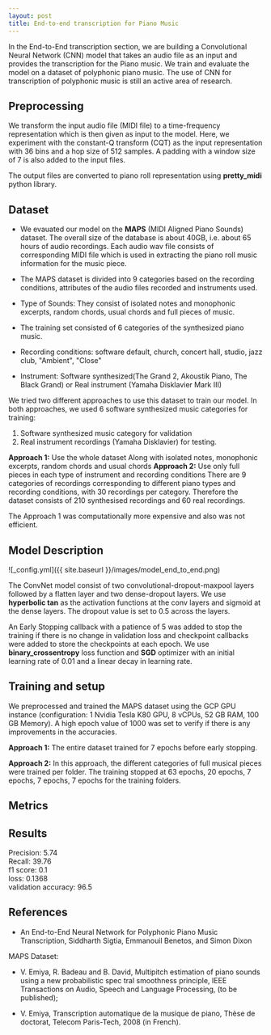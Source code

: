 ```yaml
---
layout: post
title: End-to-end transcription for Piano Music 
---
```


In the End-to-End transcription section, we are building a Convolutional Neural Network (CNN) model that takes an audio file as an input and provides the transcription for the Piano music. We train and evaluate the model on a dataset of polyphonic piano music. The use of CNN for transcription of polyphonic music is still an active area of research. 

## Preprocessing
We transform the input audio file (MIDI file) to a time-frequency representation which is then given as input to the model. Here, we experiment with the constant-Q transform (CQT) as the input representation with 36 bins and a hop size of 512 samples. A padding with a window size of 7 is also added to the input files.


The output files are converted to piano roll representation using **pretty_midi** python library.

## Dataset
- We evauated our model on the **MAPS** (MIDI Aligned Piano Sounds) dataset. The overall size of the database is about 40GB, i.e. about 65 hours of audio recordings. Each audio wav file consists of corresponding MIDI file which is used in extracting the piano roll music information for the music piece.

+ The MAPS dataset is divided into 9 categories based on the recording conditions, attributes of the audio files recorded and instruments used. 
- Type of Sounds: They consist of isolated notes and monophonic excerpts, random chords, usual chords and full pieces of music. 
+ The training set consisted of 6 categories of the synthesized piano music.
- Recording conditions: software default, church, concert hall, studio, jazz club, "Ambient", "Close"
+ Instrument: Software synthesized(The Grand 2, Akoustik Piano, The Black Grand) or Real instrument (Yamaha Disklavier Mark III) 

We tried two different approaches to use this dataset to train our model. In both approaches, we used 6 software synthesized music categories for training:  
1. Software synthesized music category for validation
2. Real instrument recordings (Yamaha Disklavier) for testing.

**Approach 1:** Use the whole dataset 
Along with isolated notes, monophonic excerpts, random chords and usual chords
**Approach 2:** Use only full pieces in each type of instrument and recording conditions
There are 9 categories of recordings corresponding to different piano types and recording conditions, with 30 recordings per category. Therefore the dataset consists of 210 synthesised recordings and 60 real recordings.

The Approach 1 was computationally more expensive and also was not efficient.  

## Model Description
![_config.yml]({{ site.baseurl }}/images/model_end_to_end.png)

The ConvNet model consist of two convolutional-dropout-maxpool layers followed by a flatten layer and two dense-dropout layers. We use **hyperbolic tan** as the activation functions at the conv layers and sigmoid at the dense layers.   The dropout value is set to 0.5 across the layers.

An Early Stopping callback with a patience of 5 was added to stop the training if there is no change in validation loss and checkpoint callbacks were added to store the checkpoints at each epoch. We use **binary_crossentropy** loss function and **SGD** optimizer with an initial learning rate of 0.01 and a linear decay in learning rate.

## Training and setup

We preprocessed and trained the MAPS dataset using the GCP GPU instance (configuration: 1 Nvidia Tesla K80 GPU, 8 vCPUs, 52 GB RAM, 100 GB Memory). A high epoch value of 1000 was set to verify if there is any improvements in the accuracies.

**Approach 1:** The entire dataset trained for 7 epochs before early stopping. 

**Approach 2:** In this approach, the different categories of full musical pieces were trained per folder. The training stopped at 63 epochs, 20 epochs, 7 epochs, 7 epochs, 7 epochs for the training folders. 

## Metrics

## Results
Precision: 5.74  
Recall: 39.76  
f1 score: 0.1  
loss: 0.1368  
validation accuracy: 96.5  

## References

- An End-to-End Neural Network for Polyphonic Piano Music Transcription, Siddharth Sigtia, Emmanouil Benetos, and Simon Dixon

MAPS Dataset:

- V. Emiya, R. Badeau and B. David, Multipitch estimation of piano sounds using a new probabilistic spec tral smoothness principle, IEEE Transactions on Audio, Speech and Language Processing, (to be published);

+ V. Emiya, Transcription automatique de la musique de piano, Thèse de doctorat, Telecom Paris-Tech, 2008 (in French).
